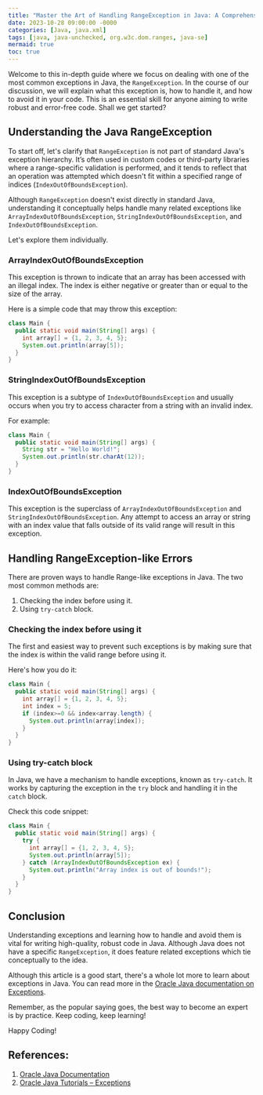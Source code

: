 ```yaml
---
title: "Master the Art of Handling RangeException in Java: A Comprehensive Guide"
date: 2023-10-28 09:00:00 -0000
categories: [Java, java.xml]
tags: [java, java-unchecked, org.w3c.dom.ranges, java-se]
mermaid: true
toc: true
---
```



Welcome to this in-depth guide where we focus on dealing with one of the most common exceptions in Java, the `RangeException`. In the course of our discussion, we will explain what this exception is, how to handle it, and how to avoid it in your code. This is an essential skill for anyone aiming to write robust and error-free code. Shall we get started?

## Understanding the Java RangeException

To start off, let's clarify that `RangeException` is not part of standard Java's exception hierarchy. It’s often used in custom codes or third-party libraries where a range-specific validation is performed, and it tends to reflect that an operation was attempted which doesn't fit within a specified range of indices (`IndexOutOfBoundsException`).

Although `RangeException` doesn't exist directly in standard Java, understanding it conceptually helps handle many related exceptions like `ArrayIndexOutOfBoundsException`, `StringIndexOutOfBoundsException`, and `IndexOutOfBoundsException`.

Let's explore them individually.

### ArrayIndexOutOfBoundsException

This exception is thrown to indicate that an array has been accessed with an illegal index. The index is either negative or greater than or equal to the size of the array.

Here is a simple code that may throw this exception:

```java
class Main {
  public static void main(String[] args) {
    int array[] = {1, 2, 3, 4, 5};
    System.out.println(array[5]);
  }
}
```

### StringIndexOutOfBoundsException

This exception is a subtype of `IndexOutOfBoundsException` and usually occurs when you try to access character from a string with an invalid index.

For example:

```java
class Main {
  public static void main(String[] args) {
    String str = "Hello World!";
    System.out.println(str.charAt(12));
  }
}
```

### IndexOutOfBoundsException

This exception is the superclass of `ArrayIndexOutOfBoundsException` and `StringIndexOutOfBoundsException`. Any attempt to access an array or string with an index value that falls outside of its valid range will result in this exception. 

## Handling RangeException-like Errors

There are proven ways to handle Range-like exceptions in Java. The two most common methods are:
1. Checking the index before using it.
2. Using `try-catch` block.

### Checking the index before using it

The first and easiest way to prevent such exceptions is by making sure that the index is within the valid range before using it.

Here's how you do it:

```java
class Main {
  public static void main(String[] args) {
    int array[] = {1, 2, 3, 4, 5};
    int index = 5;
    if (index>=0 && index<array.length) {
      System.out.println(array[index]);
    }
  }
}
```
### Using try-catch block

In Java, we have a mechanism to handle exceptions, known as `try-catch`. It works by capturing the exception in the `try` block and handling it in the `catch` block.

Check this code snippet:
```java
class Main {
  public static void main(String[] args) {
    try {
      int array[] = {1, 2, 3, 4, 5};
      System.out.println(array[5]);
    } catch (ArrayIndexOutOfBoundsException ex) {
      System.out.println("Array index is out of bounds!");
    }
  }
}
```

## Conclusion

Understanding exceptions and learning how to handle and avoid them is vital for writing high-quality, robust code in Java. Although Java does not have a specific `RangeException`, it does feature related exceptions which tie conceptually to the idea.

Although this article is a good start, there's a whole lot more to learn about exceptions in Java. You can read more in the [Oracle Java documentation on Exceptions](https://docs.oracle.com/javase/tutorial/essential/exceptions/index.html).

Remember, as the popular saying goes, the best way to become an expert is by practice. Keep coding, keep learning!

Happy Coding!

## References:

1. [Oracle Java Documentation](https://docs.oracle.com/en/java/)
2. [Oracle Java Tutorials – Exceptions](https://docs.oracle.com/javase/tutorial/essential/exceptions/index.html)
